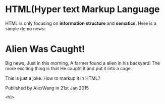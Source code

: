# HTML(Hyper text Markup Language
HTML is only focusing on **information structure** and **sematics**. Here is a simple demo news:

<h1>Alien Was Caught!</h1>
Big news, Just in this morning, A farmer found a alien in his backyard! The more exciting thing is that He caught it and put it into a cage.

This is just a joke. How to markup it in HTML?

Published by AlexWang in 21st Jan 2015
```
<h1>
```